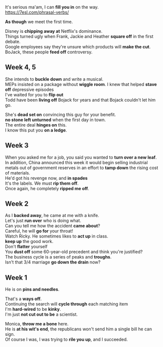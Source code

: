 It's serious ma'am, I can **fill you in** on the way.  
https://7esl.com/phrasal-verbs/

**As though** we meet the first time.  

Disney is **chipping away at** Netflix's dominance.  
Things turned ugly when Frank, Jackie and Heather **square off** in the first debate.  
Google employees say they're unsure which products will **make the cut**.  
BoJack, these people **feed off** controversy.  

## Week 4, 5 

She intends to **buckle down** and write a musical.   
MEPs insisted on a package without **wiggle room**. 
I knew that helped **stave off** depressive episodes  
I've waited for you to **flip out**  
Todd have been **living off** Bojack for years and that Bojack couldn't let him go.  

She's **dead set on** convincing this guy for your benefit.  
**no stone left unturned** when the first day in town.  
The entire deal **hinges on** this.  
I know this put you **on a ledge**.  

## Week 3 

When you asked me for a job, you said you wanted to **turn over a new leaf**.  
In addition, China announced this week it would begin selling industrial metals out of government reserves in an effort to **tamp down** the rising cost of materials.   
He'd got his revenge now, and **in spades**   
It's the labels. We must **rip them off**.  
Once again, he completely **ripped me off**.  

## Week 2 
As I **backed away**, he came at me with a knife.  
Let's just **run over** who is doing what.  
Can you tell me how the accident **came about**?  
Careful, he will **go for** your throat!  
Watch Ricky. He sometimes likes to **act up** in class.  
**keep up** the good work.  
Don't **flatter** yourself  
You **dust off** some 60-year-old precedent and think you're justified?   
The business cycle is a series of peaks and **troughs**.   
Isn't that 3/4 marriage **go down the drain** now?  

## Week 1 

He is on **pins and needles**.  

That's a **ways off**.  
Continuing the search will **cycle through** each matching item  
I'm **hard-wired** to be **kinky**.  
I'm just **not cut out to be** a scientist.

Monica, **throw me a bone** here.  
He is **at his wit's end**, the republicans won't send him a single bill he can sign.  
Of course I was, I was trying to **rile you up**, and I succeeded.  

